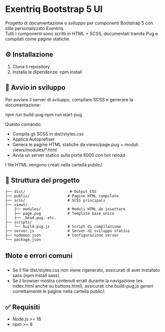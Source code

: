 # Exentriq Bootstrap 5 UI

Progetto di documentazione e sviluppo per componenti Bootstrap 5 con stile personalizzato Exentriq.  
Tutti i componenti sono scritti in HTML + SCSS, documentati tramite Pug e compilati come pagine statiche.

## ⚙️ Installazione

1. Clona il repository
2. Installa le dipendenze:
   npm install

## 🚀 Avvio in sviluppo

Per avviare il server di sviluppo, compilare SCSS e generare la documentazione:

npm run build-pug
npm run start-pug

Questo comando:
- Compila gli SCSS in dist/styles.css
- Applica Autoprefixer
- Genera le pagine HTML statiche da views/page.pug + moduli views/modules/*.html
- Avvia un server statico sulla porta 8000 con hot reload

I file HTML vengono creati nella cartella public/.

## 📁 Struttura del progetto

```
├── dist/                    # Output CSS
├── public/                 # Pagine HTML compilate
├── scss/                   # SCSS principali
├── views/
│   ├── modules/            # Moduli HTML da iniettare
│   ├── page.pug            # Template base unico
│   ├── _head.pug, etc.
├── scripts/
│   └── build-pug.js        # Script di compilazione
├── server.js               # Server di sviluppo statico
├── nodemon.json            # Configurazione server
└── package.json
```

## ❗️Note e errori comuni

- Se il file dist/styles.css non viene rigenerato, assicurati di aver installato sass (npm install sass).
- Se il browser mostra contenuti errati durante la navigazione (es. index.html anche su buttons.html), assicurati che build-pug.js generi correttamente le pagine nella cartella public/.

## ✅ Requisiti

- Node.js >= 16
- npm >= 8